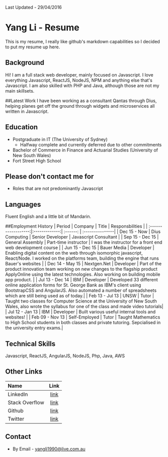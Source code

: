 Last Updated - 29/04/2016

# Yang Li - Resume
This is my resume, I really like github's markdown capabilities so I decided to put my resume up here.

## Background
Hi! I am a full stack web developer, mainly focused on Javascript. I love everything Javascript, ReactJS, NodeJS, NPM and anything else that's Javascript.  I am also skilled with PHP and Java, although those are not my main skillsets.

##Latest Work
I have been working as a consultant Qantas through Dius, helping planes get off the ground through widgets and microservices all written in Javascript.

## Education
* Postgraduate in IT (The University of Sydney) 
   * Halfway complete and currently deferred due to other commitments
* Bachelor of Commerce in Finance and Actuarial Studies (University of New South Wales)
* Fort Street High School

## Please don't contact me for
* Roles that are not predominantly Javascript

## Languages
Fluent English and a little bit of Mandarin.

##Employment History
| Period            |  Company      | Title     | Responsbilities |
| :------------------:|:-------------:| :------:   | :---------------|
| Dec 15 - Now  | Dius Computing   | Senior Developer | Javascript Consultant |
| Sep 15 - Dec 15  | General Assembly   | Part-time instructor | I was the instructor for a front end web development course |
| Jun 15 - Dec 15  | Bauer Media   | Developer | Enabling digital content on the web through isomorphic javascript, React/Node. I worked on the platforms team, building the engine that runs Bauer's websites |
| Dec 14 - May 15  | Nextgen.Net   | Developer | Part of the product innovation team working on new changes to the flagship product ApplyOnline using the latest technologies.  Also working on building mobile app product. |
| Jul 13 - Dec 14   | IBM           | Developer | Developed 33 different online application forms for St. George Bank as IBM's client using BootstrapCSS and AngularJS.  Also automated a number of spreadsheets which are still being used as of today.|
| Feb 13 - Jul 13   | UNSW          | Tutor     | Taught two classes for Computer Science at the University of New South Wales, also wrote the syllabus for one of the class and made video tutorials|
| Jul 12 - Jan 13   | IBM           | Developer    | Built various useful internal tools and websites! |
| Feb 09 - Nov 13   | Self-Employed | Tutor     | Taught Mathematics to High School students in both classes and private tutoring.  Sepcialised in the university entry exams.|

## Technical Skills
Javascript, ReactJS, AngularJS, NodeJS, Php, Java, AWS

## Other Links
| Name                | Link |
| :-------------      |:-------------:| 
| LinkedIn | [link](https://www.linkedin.com/pub/yang-li/46/119/534?trk=pub-pbmap) |
| Stack Overflow| [link](http://stackoverflow.com/users/4062907/yang-li) |
| Github | [link](https://github.com/yangli1990) |
| Twitter | [link](https://twitter.com/imyangli) | 

## Contact
* By Email - yangli1990@live.com.au

